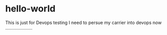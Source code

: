 # hello-world
This is just for Devops testing
I need to persue my carrier into devops now
.....................
